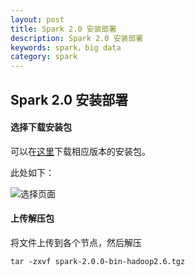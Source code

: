 ```yaml
---
layout: post
title: Spark 2.0 安装部署
description: Spark 2.0 安装部署
keywords: spark，big data
category: spark
---
```


## Spark 2.0 安装部署

#### **选择下载安装包**
	
可以在[这里](http://spark.apache.org/downloads.html)下载相应版本的安装包。

此处如下：

![](//resources/pictures/spark-install-intro/spark_download.png "选择页面")

#### **上传解压包**
	
将文件上传到各个节点，然后解压

` tar -zxvf spark-2.0.0-bin-hadoop2.6.tgz `
